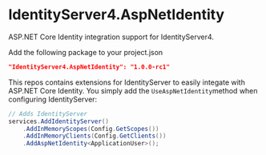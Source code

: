 # IdentityServer4.AspNetIdentity

ASP.NET Core Identity integration support for IdentityServer4.

Add the following package to your project.json

```json
"IdentityServer4.AspNetIdentity": "1.0.0-rc1"
```

This repos contains extensions for IdentityServer to easily integate with ASP.NET Core Identity. You simply add the `UseAspNetIdentity`method when configuring IdentityServer:

```csharp
// Adds IdentityServer
services.AddIdentityServer()
    .AddInMemoryScopes(Config.GetScopes())
    .AddInMemoryClients(Config.GetClients())
    .AddAspNetIdentity<ApplicationUser>();
```
